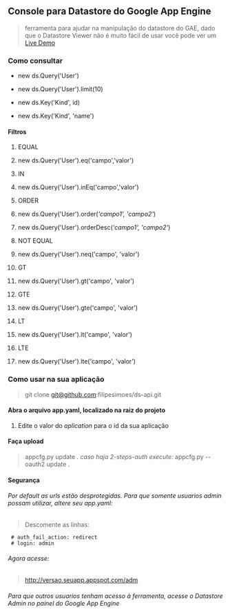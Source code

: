 ## Console para Datastore do Google App Engine
 > ferramenta para ajudar na manipulação do datastore do GAE, dado que o Datastore Viewer não é muito fácil de usar
 > você pode ver um [Live Demo](http://console.datastore-console.appspot.com/adm)

### Como consultar
 - new ds.Query('User')
 - new ds.Query('User').limit(10)

 - new ds.Key('Kind', id)
 - new ds.Key('Kind', 'name')

#### Filtros 
 1. EQUAL
  1. new ds.Query('User').eq('campo','valor')

 2. IN 
  1. new ds.Query('User').inEq('campo','valor')

 3. ORDER
  1. new ds.Query('User').order(*'campo1', 'campo2'*)
  2. new ds.Query('User').orderDesc(*'campo1', 'campo2'*)

 4. NOT EQUAL
  1. new ds.Query('User').neq('campo', 'valor')

 5. GT 
  1. new ds.Query('User').gt('campo', 'valor')

 6. GTE
  1. new ds.Query('User').gte('campo', 'valor')

 7. LT
  1. new ds.Query('User').lt('campo', 'valor')

 8. LTE
  1. new ds.Query('User').lte('campo', 'valor')

### Como usar na sua aplicação
> git clone git@github.com:filipesimoes/ds-api.git

#### Abra o arquivo app.yaml, localizado na raiz do projeto
1. Edite o valor do *aplication* para o id da sua aplicação

#### Faça upload
> appcfg.py update .
> *caso haja 2-steps-auth execute:*
> appcfg.py --oauth2  update .

#### Segurança
###### Por default as urls estão desprotegidas. Para que somente usuarios admin possam utilizar, altere seu app.yaml: 
> Descomente as linhas:
```
 # auth_fail_action: redirect
 # login: admin
```

###### Agora acesse:
> http://versao.seuapp.appspot.com/adm 
###### Para que outros usuarios tenham acesso à ferramenta, acesse o Datastore Admin no painel do Google App Engine


